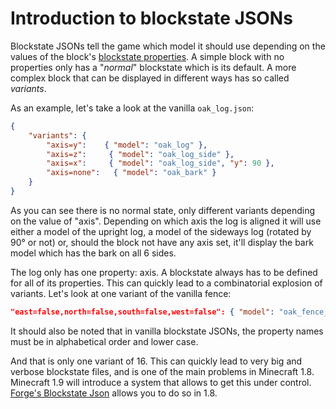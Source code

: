 Introduction to blockstate JSONs
================================

Blockstate JSONs tell the game which model it should use depending on the values of the block's [blockstate properties][blockstate].
A simple block with no properties only has a "*normal*" blockstate which is its default.
A more complex block that can be displayed in different ways has so called *variants*.

As an example, let's take a look at the vanilla `oak_log.json`:

```json
{
    "variants": {
        "axis=y":    { "model": "oak_log" },
        "axis=z":     { "model": "oak_log_side" },
        "axis=x":     { "model": "oak_log_side", "y": 90 },
        "axis=none":   { "model": "oak_bark" }
    }
}
```

As you can see there is no normal state, only different variants depending on the value of "axis". Depending on which axis the log is aligned it will use either a model of the upright log, a model of the sideways log (rotated by 90° or not) or, should the block not have any axis set, it'll display the bark model which has the bark on all 6 sides.

The log only has one property: axis. A blockstate always has to be defined for all of its properties. This can quickly lead to a combinatorial explosion of variants. Let's look at one variant of the vanilla fence:

```json
"east=false,north=false,south=false,west=false": { "model": "oak_fence_post" }
```

It should also be noted that in vanilla blockstate JSONs, the property names must be in alphabetical order and lower case.

And that is only one variant of 16. This can quickly lead to very big and verbose blockstate files, and is one of the main problems in Minecraft 1.8. Minecraft 1.9 will introduce a system that allows to get this under control. [Forge's Blockstate Json][forge] allows you to do so in 1.8.

[forge]: forgeBlockstates.md "Forge's Blockstate JSON"
[blockstate]: states.md "blockstate properties"
